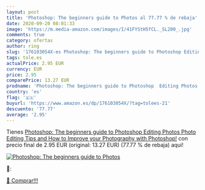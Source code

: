 ```yaml
---
layout: post
title: 'Photoshop: The beginners guide to Photos al 77.77 % de rebaja'
date: 2020-09-20 08:01:33
image: 'https://m.media-amazon.com/images/I/41FYStH5fCL._SL200_.jpg'
comments: true
category: ofertas
author: ring
slug: '176103054X-es Photoshop: The beginners guide to Photoshop Editing Photos...'
tags: tole.es
actualPrice: 2.95 EUR
currency: EUR
price: 2.95
comparePrice: 13.27 EUR
prodname: 'Photoshop: The beginners guide to Photoshop  Editing Photos  Photo Editing Tips  and How to Improve your Photography with Photoshop!'
country: 'es'
flag: '🇪🇸'
buyurl: 'https://www.amazon.es/dp/176103054X/?tag=tolees-21'
descuento: '77.77'
average: '2.95'
---
```


Tienes [Photoshop: The beginners guide to Photoshop  Editing Photos  Photo Editing Tips  and How to Improve your Photography with Photoshop!](https://www.amazon.es/dp/176103054X/?tag=tolees-21) con precio final de  2.95 EUR (original: 13.27 EUR) (77.77 %  de rebaja) aqui!

[![Photoshop: The beginners guide to Photos](https://m.media-amazon.com/images/I/41FYStH5fCL._SL200_.jpg)](https://www.amazon.es/dp/176103054X/?tag=tolees-21)

🔎:


[🛒 Comprar!!!](https://www.amazon.es/dp/176103054X/?tag=tolees-21)
